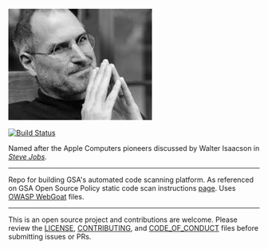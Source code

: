 ![Steve Jobs](https://github.com/GSA/steve/blob/master/steve.png "Steve Jobs")

[![Build Status](https://circleci.com/gh/GSA/steve.svg?style=shield)](https://circleci.com/gh/GSA/steve)

Named after the Apple Computers pioneers discussed by Walter Isaacson in *[Steve Jobs](https://www.amazon.com/Steve-Jobs-Walter-Isaacson/dp/1451648537).*

---

Repo for building GSA's automated code scanning platform.  As referenced on GSA Open Source Policy static code scan instructions [page](https://github.com/GSA/open-source-policy/blob/master/static_code_scan.md).  Uses [OWASP WebGoat](https://www.owasp.org/index.php/Category:OWASP_WebGoat_Project) files.

---

This is an open source project and contributions are welcome.  Please review the [LICENSE](https://github.com/GSA/steve/blob/master/LICENSE.md), [CONTRIBUTING](https://github.com/GSA/steve/blob/master/CONTRIBUTING.md), and [CODE_OF_CONDUCT](https://github.com/GSA/steve/blob/master/CODE_OF_CONDUCT.md) files before submitting issues or PRs.